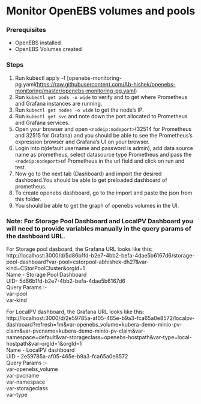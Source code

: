 # Monitor OpenEBS volumes and pools

### Prerequisites
* OpenEBS installed
* OpenEBS Volumes created

### Steps
1. Run kubectl apply -f [openebs-monitoring-pg.yaml(https://raw.githubusercontent.com/Ab-hishek/openebs-monitoring/master/openebs-monitoring-pg.yaml)
2. Run `kubectl get pods -o wide` to verify and to get where Prometheus and Grafana instances are running.
3. Run `kubectl get nodes -o wide` to get the node’s IP.
4. Run `kubectl get svc` and note down the port allocated to Prometheus and Grafana services.
5. Open your browser and open `<nodeip:nodeport>`(32514 for Prometheus and 32515 for Grafana) and you should be able to see the Prometheus’s expression browser and Grafana’s UI on your browser.
6. Login into it(default username and password is admin), add data source name as prometheus, select datasource type Prometheus and pass the `<nodeip:nodeport>`of Prometheus in the url field and click on run and test.
7. Now go to the next tab (Dashboard) and import the desired dashboard.You should be able to get preloaded dashboard of prometheus.
8. To create openebs dashboard, go to the import and paste the json from this folder.
9. You should be able to get the graph of openebs volumes in the UI.

### Note: For Storage Pool Dashboard and LocalPV Dashboard you will need to provide variables manually in the query params of the dashboard URL.

For Storage pool dasboard, the Grafana URL looks like this:
http://localhost:3000/d/5d86b1fd-b2e7-4bb2-befa-4dae5b6167d6/storage-pool-dashboard?var-pool=cstorpool-abhishek-dh27&var-kind=CStorPoolCluster&orgId=1  
Name - Storage Pool Dashboard  
UID- 5d86b1fd-b2e7-4bb2-befa-4dae5b6167d6  
Query Params :-  
var-pool  
var-kind  

For LocalPV dashboard, the Grafana URL looks like this:
http://localhost:3000/d/2e59785a-af05-465e-b9a3-fca65a0e8572/localpv-dashboard?refresh=1m&var-openebs_volume=kubera-demo-minio-pv-claim&var-pvcname=kubera-demo-minio-pv-claim&var-namespace=default&var-storageclass=openebs-hostpath&var-type=local-hostpath&var-orgId=1&orgId=1  
Name - LocalPV dashboard  
UID - 2e59785a-af05-465e-b9a3-fca65a0e8572  
Query Params :-  
var-openebs_volume  
var-pvcname  
var-namespace  
var-storageclass  
var-type  
